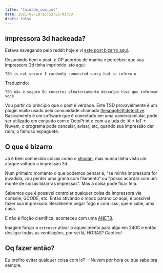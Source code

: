 ```yaml
---
title: "Cuidado_com_iot"
date: 2021-08-19T16:53:55-03:00
draft: false
---
```


## impressora 3d hackeada?

Estava navegando pelo reddit hoje e vi [este post bizarro aqui](https://www.reddit.com/r/3Dprinting/comments/p7jdhi/wake_up_this_morning_and_see_this_on_my_3d/).

Resumindo bem o post, o OP acordou de manha e percebeu que sua impressora 3d
tinha imprimido isto aqui:

```
TSD is not secure I randomly connected sorry had to inform u
```

Traduzindo:
```
TSD não é seguro Eu conectei aleatoriamente desculpe tive que informar você
```

Vou partir do princípio que o post é verdade. Este TSD provavelmente é um plugin
muito usado pela comunidade chamado [thespaghettidetective](https://www.thespaghettidetective.com/).
Basicamente é um software que é conectado em uma camera/celular, pode ser
utilizado em conjunto com o OctoPrint e com a ajuda de IA + IoT + Nuvem, o
programa pode cancelar, avisar, etc, quando sua impressão der ruim, o famoso
espaguete.

## O que é bizarro

Já é bem conhecido coisas como o [shodan](https://www.shodan.io/), mas nunca
tinha visto um ataque voltado a impressão 3d.

Num primeiro momento o que podemos pensar é, "se minha impressora for invadida,
vou perder uma grana com filamento" ou "posso acordar com um monte de coisas
bizarras impressas". Mas a coisa pode ficar feia.

Sabemos que é possível controlar qualquer coisa da impressora via console,
GCODE, etc. Então ativando o modo paranoico aqui, é possível fazer sua
impressora literalmente pegar fogo e com isso, quem sabe, uma casa.

E não é ficção científica, aconteceu com uma [ANET8](https://www.reddit.com/r/3Dprinting/comments/8ah96r/anet_a8_burns_down_half_the_house/).

Imagine forçar o `extruter` ativar o aquecimento para algo em 240C e então
desligar todas as ventilações, por sei lá, HORAS? Caótico!

## Oq fazer então?

Eu prefiro evitar qualquer coisa com IoT + Nuvem por hora ou que sabe pra
sempre.
